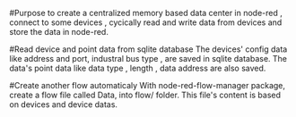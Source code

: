 #Purpose to create a centralized memory based data center 
in node-red , connect to some devices , cycically read and write data from devices and store the data in node-red.

#Read device and point data from sqlite database 
The devices' config data like address and port, industral bus type , are saved in sqlite database. The data's point data like data type , length , data address are also saved.

#Create another flow automaticaly 
With node-red-flow-manager package, create a flow file called Data, into flow/ folder. This file's content is based on devices and device datas.